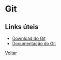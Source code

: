 # Git
## Links úteis
- [Download do Git](https://git-scm.com/downloads)
- [Documentação do Git](https://git-scm.com/doc)

[Voltar](../README.md)